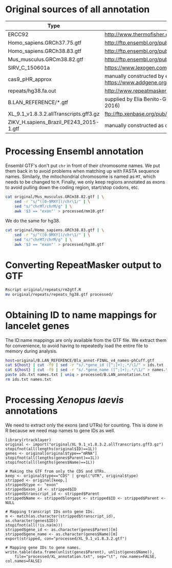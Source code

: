 # Original sources of all annotation

__Type__ | __Source__
--- | ---
ERCC92  |   http://www.thermofisher.com/order/catalog/product/4456739
Homo_sapiens.GRCh37.75.gtf  |	http://ftp.ensembl.org/pub/release-75/gtf/homo_sapiens/
Homo_sapiens.GRCh38.83.gtf  |	http://ftp.ensembl.org/pub/release-83/gtf/homo_sapiens/
Mus_musculus.GRCm38.82.gtf  |	http://ftp.ensembl.org/pub/release-82/gtf/mus_musculus/
SIRV_C_150601a  |	https://www.lexogen.com/sirvs/
cas9_pHR_approx |   manually constructed by examining Cas9-coding domain in https://www.addgene.org/46911/
repeats/hg38.fa.out |	http://www.repeatmasker.org/species/hg.html
B.LAN_REFERENCE/*.gtf	|	supplied by Elia Benito-Gutierrez, via the EBI servers (Dec 16, 2016)
XL_9.1_v1.8.3.2.allTranscripts.gff3.gz  |   ftp://ftp.xenbase.org/pub/Genomics/JGI/Xenla9.1/1.8.3.2/
ZIKV_H.sapiens_Brazil_PE243_2015-1.gtf  |   manually constructed as containing the entire Zika genome

# Processing Ensembl annotation

Ensembl GTF's don't put `chr` in front of their chromosome names.
We put them back in to avoid problems when matching up with FASTA sequence names.
Similarly, the mitochondrial chromosome is named as `MT`, which needs to be changed to `M`.
Finally, we only keep regions annotated as exons to avoid pulling down the coding region, start/stop codons, etc.

```sh
cat original/Mus_musculus.GRCm38.82.gtf | \
    sed -r "s/^([0-9MXY])/chr\1/" | \
    sed "s/^chrMT/chrM/g" | \
    awk '$3 == "exon"' > processed/mm10.gtf
```

We do the same for hg38.

```sh
cat original/Homo_sapiens.GRCh38.83.gtf | \
    sed -r "s/^([0-9MXY])/chr\1/" | \
    sed "s/^chrMT/chrM/g" | \
    awk '$3 == "exon"' > processed/hg38.gtf
```

# Converting RepeatMasker output to GTF

```sh
Rscript original/repeats/rm2gtf.R
mv original/repeats/repeats_hg38.gtf processed/
```

# Obtaining ID to name mappings for lancelet genes

The ID:name mappings are only available from the GTF file.
We extract them for convenience, to avoid having to repeatedly load the entire file to memory during analysis.

```sh
host=original/B.LAN_REFERENCE/Bla_annot-FINAL_v4_names-phCuff.gtf 
cat ${host} | cut -f9 | sed -r "s/.*gene_id ([^;]+);.*/\1/" > ids.txt
cat ${host} | cut -f9 | sed -r "s/.*gene_name ([^;]+);.*/\1/" > names.txt
paste ids.txt names.txt | uniq > processed/B.LAN_annotation.txt
rm ids.txt names.txt
```

# Processing _Xenopus laevis_ annotations

We need to extract only the exons (and UTRs) for counting.
This is done in R because we need map names to gene IDs as well.

```{r}
library(rtracklayer)
original <- import("original/XL_9.1_v1.8.3.2.allTranscripts.gff3.gz")
stopifnot(all(lengths(original$ID)==1L))
genes <- original[original$type=="mRNA"]
stopifnot(all(lengths(genes$Parent)==1L))
stopifnot(all(lengths(genes$Name)==1L))

# Making the GTF from only the CDS and UTRs.
keep <- original$type=="CDS" | grepl("UTR", original$type)
stripped <- original[keep,]
stripped$type <- "exon"
stripped$exon_id <- stripped$ID
stripped$transcript_id <- stripped$Parent
stripped$Name <- stripped$longest <- stripped$ID <- stripped$Parent <- NULL

# Mapping transcript IDs onto gene IDs.
m <- match(as.character(stripped$transcript_id), as.character(genes$ID))
stopifnot(all(!is.na(m)))
stripped$gene_id <- as.character(genes$Parent)[m]
stripped$gene_name <- as.character(genes$Name)[m]
export(stripped, con="processed/XL_9.1_v1.8.3.2.gtf")

# Mapping gene IDs to gene names.
write.table(data.frame(unlist(genes$Parent), unlist(genes$Name)),
    file="processed/XL_annotation.txt", sep="\t", row.names=FALSE, col.names=FALSE)
```
